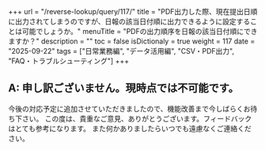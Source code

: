 +++
url = "/reverse-lookup/query/117/"
title = "PDF出力した際、現在提出日順に出力されてしまうのですが、日報の該当日付順に出力できるように設定することは可能でしょうか。"
menuTitle = "PDFの出力順序を日報の該当日付順にできますか？"
description = ""
toc = false
isDictionaly = true
weight = 117
date = "2025-09-22"
tags = ["日常業務編", "データ活用編", "CSV・PDF出力", "FAQ・トラブルシューティング"]
+++

## A: 申し訳ございません。現時点では不可能です。

今後の対応予定に追加させていただきましたので、機能改善まで今しばらくお待ち下さい。
この度は、貴重なご意見、ありがとうございます。フィードバックはとても参考になります。
また何かありましたらいつでも遠慮なくご連絡ください。
